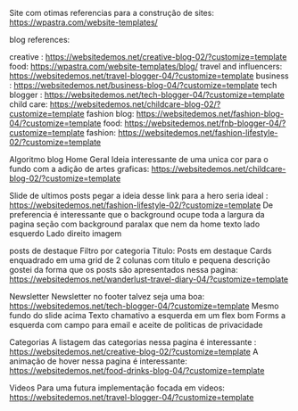 Site com otimas referencias para a construção de sites: https://wpastra.com/website-templates/

blog references:

creative : https://websitedemos.net/creative-blog-02/?customize=template
food: https://wpastra.com/website-templates/blog/
travel and influencers: https://websitedemos.net/travel-blogger-04/?customize=template
business : https://websitedemos.net/business-blog-04/?customize=template
tech blogger : https://websitedemos.net/tech-blogger-04/?customize=template
child care: https://websitedemos.net/childcare-blog-02/?customize=template
fashion blog: https://websitedemos.net/fashion-blog-04/?customize=template
food: https://websitedemos.net/fnb-blogger-04/?customize=template
fashion: https://websitedemos.net/fashion-lifestyle-02/?customize=template

Algoritmo blog Home
Geral
  Ideia interessante de uma unica cor para o fundo com a adição de artes graficas: https://websitedemos.net/childcare-blog-02/?customize=template


Slide de ultimos posts
  pegar a ideia desse link para a hero seria ideal : https://websitedemos.net/fashion-lifestyle-02/?customize=template
  De preferencia é interessante que o background ocupe toda a largura da pagina
	seção com background paralax que nem da home
	texto lado esquerdo
	Lado direito imagem

posts de destaque
 	Filtro por categoria
	Titulo: Posts em destaque
	Cards enquadrado em uma grid de 2 colunas com titulo e pequena descrição
  gostei da forma que os posts são apresentados nessa pagina: https://websitedemos.net/wanderlust-travel-diary-04/?customize=template

Newsletter
  Newsletter no footer talvez seja uma boa: https://websitedemos.net/tech-blogger-04/?customize=template
	Mesmo fundo do slide acima
	Texto chamativo a esquerda em um flex bom
	Forms a esquerda com campo para email e aceite de politicas de privacidade

Categorias
   A listagem das categorias nessa pagina é interessante : https://websitedemos.net/creative-blog-02/?customize=template
   A animação de hover nessa pagina é interessante: https://websitedemos.net/food-drinks-blog-04/?customize=template

Videos
  Para uma futura implementação focada em videos: https://websitedemos.net/travel-blogger-04/?customize=template